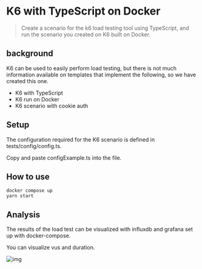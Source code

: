 # K6 with TypeScript on Docker

> Create a scenario for the k6 load testing tool using TypeScript, and run the scenario you created on K6 built on Docker.

## background

K6 can be used to easily perform load testing, but there is not much information available on templates that implement the following, so we have created this one.

- K6 with TypeScript
- K6 run on Docker
- K6 scenario with cookie auth

## Setup

The configuration required for the K6 scenario is defined in tests/config/config.ts.

Copy and paste configExample.ts into the file.

## How to use

```
docker compose up
yarn start
```

## Analysis

The results of the load test can be visualized with influxdb and grafana set up with docker-compose.

You can visualize vus and duration.

![img](https://i.imgur.com/tTffyvw.png)

